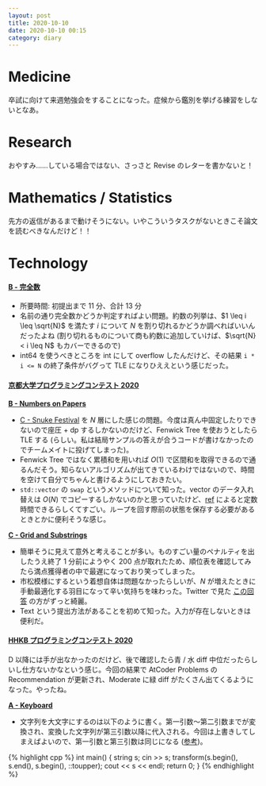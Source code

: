 ```yaml
---
layout: post
title: 2020-10-10
date: 2020-10-10 00:15
category: diary
---
```


# Medicine
卒試に向けて来週勉強会をすることになった。症候から鑑別を挙げる練習をしないとなあ。

# Research
おやすみ……している場合ではない、さっさと Revise のレターを書かないと！

# Mathematics / Statistics
先方の返信があるまで動けそうにない。いやこういうタスクがないときこそ論文を読むべきなんだけど！！

# Technology

#### [B - 完全数](https://atcoder.jp/contests/arc026/tasks/arc026_2)
- 所要時間: 初提出まで 11 分、合計 13 分
- 名前の通り完全数かどうか判定すればよい問題。約数の列挙は、$1 \leq i \leq \sqrt{N}$ を満たす $i$ について $N$ を割り切れるかどうか調べればいいんだったよね (割り切れるものについて商も約数に追加していけば、$\sqrt{N} < i \leq N$ もカバーできるので)
- int64 を使うべきところを int にして overflow したんだけど、その結果 `i * i <= N` の終了条件がバグって TLE になりひええという感じだった。

#### [京都大学プログラミングコンテスト 2020](https://atcoder.jp/contests/kupc2020)

**[B - Numbers on Papers](https://atcoder.jp/contests/kupc2020/tasks/kupc2020_b)**
- [C - Snuke Festival](https://atcoder.jp/contests/arc084/tasks/arc084_a) を $N$ 層にした感じの問題。今度は真ん中固定したりできないので座圧 + dp するしかないのだけど、Fenwick Tree を使おうとしたら TLE する (らしい。私は結局サンプルの答えが合うコードが書けなかったのでチームメイトに投げてしまった)。
- Fenwick Tree ではなく累積和を用いれば $O(1)$ で区間和を取得できるので通るんだそう。知らないアルゴリズムが出てきているわけではないので、時間を空けて自分でちゃんと書けるようにしておきたい。
- `std::vector` の `swap` というメソッドについて知った。vector のデータ入れ替えは $O(N)$ でコピーするしかないのかと思っていたけど、[ref](https://cpprefjp.github.io/reference/vector/vector/swap.html) によると定数時間できるらしくてすごい。ループを回す際前の状態を保存する必要があるときとかに便利そうな感じ。

**[C - Grid and Substrings](https://atcoder.jp/contests/kupc2020/tasks/kupc2020_c)**
- 簡単そうに見えて意外と考えることが多い。ものすごい量のペナルティを出したうえ終了 1 分前にようやく 200 点が取れたため、順位表を確認してみたら満点獲得者の中で最遅になっており笑ってしまった。
- 市松模様にするという着想自体は問題なかったらしいが、$N$ が増えたときに手動最適化する羽目になって辛い気持ちを味わった。Twitter で見た [この回答](https://atcoder.jp/contests/kupc2020/submissions/17283328) の方がずっと綺麗。
- Text という提出方法があることを初めて知った。入力が存在しないときは便利だ。

#### [HHKB プログラミングコンテスト 2020](https://atcoder.jp/contests/hhkb2020)
D 以降には手が出なかったのだけど、後で確認したら青 / 水 diff 中位だったらしいし仕方ないかなという感じ。今回の結果で AtCoder Problems の Recommendation が更新され、Moderate に緑 diff がたくさん出てくるようになった。やったね。

**[A - Keyboard](https://atcoder.jp/contests/hhkb2020/tasks/hhkb2020_a)**

- 文字列を大文字にするのは以下のように書く。第一引数～第二引数までが変換され、変換した文字列が第三引数以降に代入される。今回は上書きしてしまえばよいので、第一引数と第三引数は同じになる ([参考](https://canon4444.hatenablog.com/entry/2016/08/01/212315))。

{% highlight cpp %}
int main() {
  string s;
  cin >> s;
  transform(s.begin(), s.end(), s.begin(), ::toupper);
  cout << s << endl;
  return 0;
}
{% endhighlight %}

